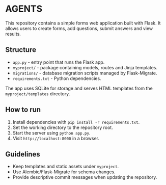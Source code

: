 # AGENTS

This repository contains a simple forms web application built with Flask. It allows users to create forms, add questions, submit answers and view results.

## Structure
- `app.py` - entry point that runs the Flask app.
- `myproject/` - package containing models, routes and Jinja templates.
- `migrations/` - database migration scripts managed by Flask-Migrate.
- `requirements.txt` - Python dependencies.

The app uses SQLite for storage and serves HTML templates from the `myproject/templates` directory.

## How to run
1. Install dependencies with `pip install -r requirements.txt`.
2. Set the working directory to the repository root.
3. Start the server using `python app.py`.
4. Visit `http://localhost:8000` in a browser.

## Guidelines
- Keep templates and static assets under `myproject`.
- Use Alembic/Flask-Migrate for schema changes.
- Provide descriptive commit messages when updating the repository.

